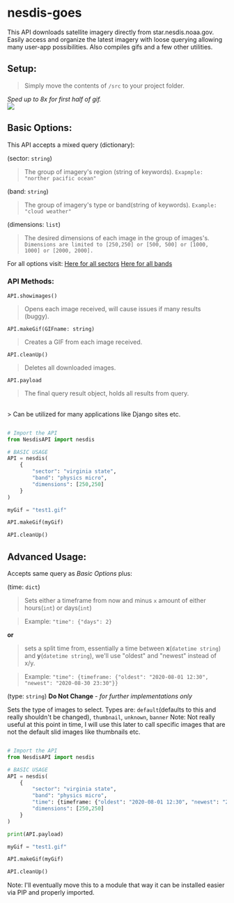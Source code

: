 # nesdis-goes
This API downloads satellite imagery directly from star.nesdis.noaa.gov.
Easily access and organize the latest imagery with loose querying allowing 
many user-app possibilities. 
Also compiles gifs and a few other utilities.


## Setup:
> Simply move the contents of `/src` to your project folder.

*Sped up to 8x for first half of gif.*
<br/>
![](https://raw.githubusercontent.com/aerobotpro/nesdis-goes/master/ezgif-1-41d268808025.gif)


## Basic Options:
This API accepts a mixed query (dictionary):

(sector: `string`)
> The group of imagery's region (string of keywords).
``Exapmple: "norther pacific ocean"``

(band: `string`)
> The group of imagery's type or band(string of keywords).
``Example: "cloud weather"``

(dimensions: `list`)
> The desired dimensions of each image in the group of images's.
``Dimensions are limited to [250,250] or [500, 500] or [1000, 1000] or [2000, 2000].``

For all options visit:
[Here for all sectors](https://www.star.nesdis.noaa.gov/goes/index.php)
[Here for all bands](https://www.star.nesdis.noaa.gov/goes/conus.php?sat=G17)

### API Methods:
`API.showimages()`
<br/>
> Opens each image received, will cause issues if many results (buggy).

`API.makeGif(GIFname: string)`
<br/>
> Creates a GIF from each image received.

`API.cleanUp()`
<br/>
> Deletes all downloaded images.

`API.payload`
<br/>
> The final query result object, holds all results from query.
<br/>
> Can be utilized for many applications like Django sites etc.


```python

# Import the API
from NesdisAPI import nesdis

# BASIC USAGE
API = nesdis(
    {
        "sector": "virginia state",
        "band": "physics micro",
        "dimensions": [250,250]
    }
)

myGif = "test1.gif"

API.makeGif(myGif)

API.cleanUp()
```


## Advanced Usage:

Accepts same query as *Basic Options* plus:

(time: `dict`)
> Sets either a timeframe from now and minus `x` amount of either hours(`int`) or days(`int`) 

> Example: `"time": {"days": 2}`

**or**

> sets a split time from, essentially a time between **x**(`datetime string`) and **y**(`datetime string`),
we'll use "oldest" and "newest" instead of x/y.

> Example: `"time": {timeframe: {"oldest": "2020-08-01 12:30", "newest": "2020-08-30 23:30"}}`

(type: `string`) 
**Do Not Change** - *for further implementations only*

Sets the type of images to select.
Types are: `default`(defaults to this and really shouldn't be changed), `thumbnail`, `unknown`, `banner`
Note: Not really useful at this point in time, I will use this later to call specific images that are not the default slid images like thumbnails etc.

```python

# Import the API
from NesdisAPI import nesdis

# BASIC USAGE
API = nesdis(
    {
        "sector": "virginia state",
        "band": "physics micro",
        "time": {timeframe: {"oldest": "2020-08-01 12:30", "newest": "2020-08-30 23:30"}},
        "dimensions": [250,250]
    }
)

print(API.payload)

myGif = "test1.gif"

API.makeGif(myGif)

API.cleanUp()
```

Note: I'll eventually move this to a module that way it can be installed easier via PIP and properly imported.
